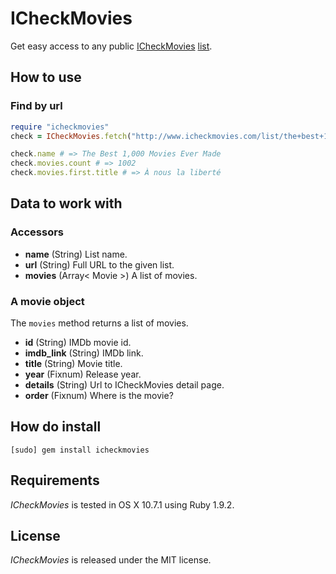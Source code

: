 # ICheckMovies

Get easy access to any public [ICheckMovies](http://www.icheckmovies.com/) [list](http://www.icheckmovies.com/list/the+best+1000+movies+ever+made/).

## How to use

### Find by url

``` ruby
require "icheckmovies"
check = ICheckMovies.fetch("http://www.icheckmovies.com/list/the+best+1000+movies+ever+made/")

check.name # => The Best 1,000 Movies Ever Made
check.movies.count # => 1002
check.movies.first.title # => À nous la liberté
```

## Data to work with

### Accessors
 
- **name** (String) List name.
- **url** (String) Full URL to the given list.
- **movies** (Array< Movie >) A list of movies.

### A movie object

The `movies` method returns a list of movies.
 
- **id** (String) IMDb movie id.
- **imdb_link** (String) IMDb link.
- **title** (String) Movie title.
- **year** (Fixnum) Release year.
- **details** (String) Url to ICheckMovies detail page.
- **order** (Fixnum) Where is the movie?

## How do install

    [sudo] gem install icheckmovies

## Requirements

*ICheckMovies* is tested in OS X 10.7.1 using Ruby 1.9.2.

## License

*ICheckMovies* is released under the MIT license.